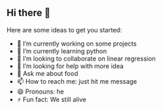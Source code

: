 ## Hi there 👋

<!--
**Omiani/Omiani** is a ✨ _special_ ✨ repository because its `README.md` (this file) appears on your GitHub profile. -->

Here are some ideas to get you started:

- 🔭 I’m currently working on some projects
- 🌱 I’m currently learning python
- 👯 I’m looking to collaborate on linear regression
- 🤔 I’m looking for help with more idea
- 💬 Ask me about food
- 📫 How to reach me: just hit me message
- 😄 Pronouns: he
- ⚡ Fun fact: We still alive
